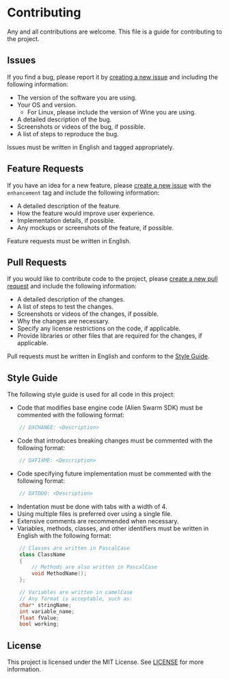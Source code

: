 # Contributing

Any and all contributions are welcome. This file is a guide for contributing to the project.

## Issues

If you find a bug, please report it by [creating a new issue](https://github.com/SFMDX/directorscut-swarm/issues) and including the following information:

- The version of the software you are using.
- Your OS and version.
  - For Linux, please include the version of Wine you are using.
- A detailed description of the bug.
- Screenshots or videos of the bug, if possible.
- A list of steps to reproduce the bug.

Issues must be written in English and tagged appropriately.

## Feature Requests

If you have an idea for a new feature, please [create a new issue](https://github.com/SFMDX/directorscut-swarm/issues) with the `enhancement` tag and include the following information:

- A detailed description of the feature.
- How the feature would improve user experience.
- Implementation details, if possible.
- Any mockups or screenshots of the feature, if possible.

Feature requests must be written in English.

## Pull Requests

If you would like to contribute code to the project, please [create a new pull request](https://github.com/SFMDX/directorscut-swarm/pulls) and include the following information:

- A detailed description of the changes.
- A list of steps to test the changes.
- Screenshots or videos of the changes, if possible.
- Why the changes are necessary.
- Specify any license restrictions on the code, if applicable.
- Provide libraries or other files that are required for the changes, if applicable.

Pull requests must be written in English and conform to the [Style Guide](#style-guide).

## Style Guide

The following style guide is used for all code in this project:

- Code that modifies base engine code (Alien Swarm SDK) must be commented with the following format:

```c++
    // DXCHANGE: <Description>
```

- Code that introduces breaking changes must be commented with the following format:

```c++
    // DXFIXME: <Description>
```

- Code specifying future implementation must be commented with the following format:

```c++
    // DXTODO: <Description>
```

- Indentation must be done with tabs with a width of 4.
- Using multiple files is preferred over using a single file.
- Extensive comments are recommended when necessary.
- Variables, methods, classes, and other identifiers must be written in English with the following format:

```c++
    // Classes are written in PascalCase
    class ClassName
    {
        // Methods are also written in PascalCase
        void MethodName();
    };

    // Variables are written in camelCase
    // Any format is acceptable, such as:
    char* stringName;
    int variable_name;
    float fValue;
    bool working;
```

## License

This project is licensed under the MIT License. See [LICENSE](LICENSE) for more information.
